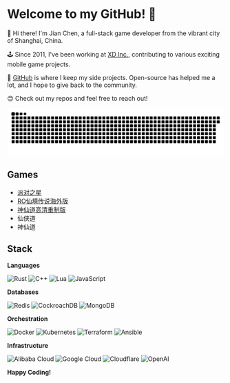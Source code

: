 # Welcome to my GitHub! 🥳

🐼 Hi there! I'm Jian Chen, a full-stack game developer from the vibrant city of Shanghai, China.

🕹️ Since 2011, I've been working at [XD Inc.](https://xd.com), contributing to various exciting mobile game projects.

🚀 [GitHub](https://github.com/chensoft) is where I keep my side projects. Open-source has helped me a lot, and I hope to give back to the community.

😊 Check out my repos and feel free to reach out!

![github contribution grid snake animation](https://raw.githubusercontent.com/chensoft/chensoft/output/github-contribution-grid-snake.svg)

## Games

- [派对之星](https://www.taptap.cn/app/202514)
- [RO仙境传说海外版](https://www.taptap.io/app/191499)
- [神仙道高清重制版](https://www.taptap.cn/app/3207)
- 仙侠道
- 神仙道

## Stack

**Languages**

![Rust](https://img.shields.io/badge/Rust-cd6839?style=flat&logo=rust&logoColor=white)
![C++](https://img.shields.io/badge/C++-00599C?style=flat&logo=c%2B%2B&logoColor=white)
![Lua](https://img.shields.io/badge/Lua-2C2D72?style=flat&logo=lua&logoColor=white)
![JavaScript](https://img.shields.io/badge/JavaScript-F7DF1E?style=flat&logo=javascript&logoColor=white)

**Databases**

![Redis](https://img.shields.io/badge/Redis-DC382D?style=flat&logo=redis&logoColor=white)
![CockroachDB](https://img.shields.io/badge/CockroachDB-6933FF?style=flat&logo=cockroachlabs&logoColor=white)
![MongoDB](https://img.shields.io/badge/MongoDB-47A248?style=flat&logo=mongodb&logoColor=white)

**Orchestration**

![Docker](https://img.shields.io/badge/Docker-2496ED?style=flat&logo=docker&logoColor=white)
![Kubernetes](https://img.shields.io/badge/Kubernetes-326CE5?style=flat&logo=kubernetes&logoColor=white)
![Terraform](https://img.shields.io/badge/Terraform-623CE4?style=flat&logo=terraform&logoColor=white)
![Ansible](https://img.shields.io/badge/Ansible-EE0000?style=flat&logo=ansible&logoColor=white)

**Infrastructure**

![Alibaba Cloud](https://img.shields.io/badge/Alibaba%20Cloud-FF6A00?style=flat&logo=alibabacloud&logoColor=white)
![Google Cloud](https://img.shields.io/badge/Google%20Cloud-4285F4?style=flat&logo=googlecloud&logoColor=white)
![Cloudflare](https://img.shields.io/badge/Cloudflare-F38020?style=flat&logo=cloudflare&logoColor=white)
![OpenAI](https://img.shields.io/badge/OpenAI-412991?style=flat&logo=openai&logoColor=white)

**Happy Coding!**
